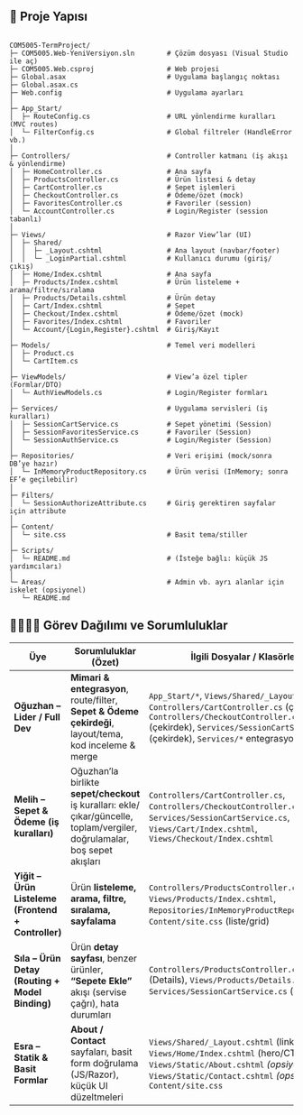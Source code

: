 ## 📁 Proje Yapısı

```text

COM5005-TermProject/
├─ COM5005.Web-YeniVersiyon.sln        # Çözüm dosyası (Visual Studio ile aç)
├─ COM5005.Web.csproj                  # Web projesi
├─ Global.asax                         # Uygulama başlangıç noktası
├─ Global.asax.cs
├─ Web.config                          # Uygulama ayarları
│
├─ App_Start/
│  ├─ RouteConfig.cs                   # URL yönlendirme kuralları (MVC routes)
│  └─ FilterConfig.cs                  # Global filtreler (HandleError vb.)
│
├─ Controllers/                        # Controller katmanı (iş akışı & yönlendirme)
│  ├─ HomeController.cs                # Ana sayfa
│  ├─ ProductsController.cs            # Ürün listesi & detay
│  ├─ CartController.cs                # Sepet işlemleri
│  ├─ CheckoutController.cs            # Ödeme/özet (mock)
│  ├─ FavoritesController.cs           # Favoriler (session)
│  └─ AccountController.cs             # Login/Register (session tabanlı)
│
├─ Views/                              # Razor View’lar (UI)
│  ├─ Shared/
│  │  ├─ _Layout.cshtml                # Ana layout (navbar/footer)
│  │  └─ _LoginPartial.cshtml          # Kullanıcı durumu (giriş/çıkış)
│  ├─ Home/Index.cshtml                # Ana sayfa
│  ├─ Products/Index.cshtml            # Ürün listeleme + arama/filtre/sıralama
│  ├─ Products/Details.cshtml          # Ürün detay
│  ├─ Cart/Index.cshtml                # Sepet
│  ├─ Checkout/Index.cshtml            # Ödeme/özet (mock)
│  ├─ Favorites/Index.cshtml           # Favoriler
│  └─ Account/{Login,Register}.cshtml  # Giriş/Kayıt
│
├─ Models/                             # Temel veri modelleri
│  ├─ Product.cs
│  └─ CartItem.cs
│
├─ ViewModels/                         # View’a özel tipler (Formlar/DTO)
│  └─ AuthViewModels.cs                # Login/Register formları
│
├─ Services/                           # Uygulama servisleri (iş kuralları)
│  ├─ SessionCartService.cs            # Sepet yönetimi (Session)
│  ├─ SessionFavoritesService.cs       # Favoriler (Session)
│  └─ SessionAuthService.cs            # Login/Register (Session)
│
├─ Repositories/                       # Veri erişimi (mock/sonra DB’ye hazır)
│  └─ InMemoryProductRepository.cs     # Ürün verisi (InMemory; sonra EF’e geçilebilir)
│
├─ Filters/
│  └─ SessionAuthorizeAttribute.cs     # Giriş gerektiren sayfalar için attribute
│
├─ Content/
│  └─ site.css                         # Basit tema/stiller
│
├─ Scripts/
│  └─ README.md                        # (İsteğe bağlı: küçük JS yardımcıları)
│
└─ Areas/                              # Admin vb. ayrı alanlar için iskelet (opsiyonel)
   └─ README.md
```
## 🫱🏻‍🫲🏿 Görev Dağılımı ve Sorumluluklar

| Üye                                                | Sorumluluklar (Özet)                                                                                                        | İlgili Dosyalar / Klasörler                                                                                                                                                                                     |
| -------------------------------------------------- | --------------------------------------------------------------------------------------------------------------------------- | --------------------------------------------------------------------------------------------------------------------------------------------------------------------------------------------------------------- |
| **Oğuzhan – Lider / Full Dev**                     | **Mimari & entegrasyon**, route/filter, **Sepet & Ödeme çekirdeği**, layout/tema, kod inceleme & merge                      | `App_Start/*`, `Views/Shared/_Layout.cshtml`, `Controllers/CartController.cs` (çekirdek), `Controllers/CheckoutController.cs` (çekirdek), `Services/SessionCartService.cs` (çekirdek), `Services/*` entegrasyon |
| **Melih – Sepet & Ödeme (iş kuralları)**           | Oğuzhan’la birlikte **sepet/checkout** iş kuralları: ekle/çıkar/güncelle, toplam/vergiler, doğrulamalar, boş sepet akışları | `Controllers/CartController.cs`, `Controllers/CheckoutController.cs`, `Services/SessionCartService.cs`, `Views/Cart/Index.cshtml`, `Views/Checkout/Index.cshtml`                                                |
| **Yiğit – Ürün Listeleme (Frontend + Controller)** | Ürün **listeleme, arama, filtre, sıralama, sayfalama**                                                                      | `Controllers/ProductsController.cs` (Index), `Views/Products/Index.cshtml`, `Repositories/InMemoryProductRepository.cs`, `Content/site.css` (liste/grid)                                                        |
| **Sıla – Ürün Detay (Routing + Model Binding)**    | Ürün **detay sayfası**, benzer ürünler, **“Sepete Ekle”** akışı (servise çağrı), hata durumları                             | `Controllers/ProductsController.cs` (Details), `Views/Products/Details.cshtml`, `Services/SessionCartService.cs` (kullanım)                                                                                     |
| **Esra – Statik & Basit Formlar**                  | **About / Contact** sayfaları, basit form doğrulama (JS/Razor), küçük UI düzeltmeleri                                       | `Views/Shared/_Layout.cshtml` (linkler), `Views/Home/Index.cshtml` (hero/CTA), `Views/Static/About.cshtml` *(opsiyonel)*, `Views/Static/Contact.cshtml` *(opsiyonel)*, `Content/site.css`                       |